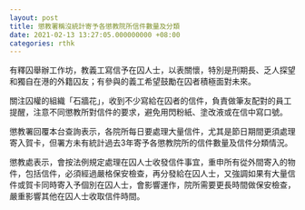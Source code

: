 ```yaml
---
layout: post
title: 懲教署稱沒統計寄予各懲教院所信件數量及分類
date: 2021-02-13 13:27:05.000000000 +08:00
categories: rthk
---
```


有釋囚舉辦工作坊，教義工寫信予在囚人士，以表關懷，特別是刑期長、乏人探望和獨自在港的外籍囚友；有參與的義工希望鼓勵在囚者積極面對未來。

關注囚權的組織「石牆花」，收到不少寫給在囚者的信件，負責做筆友配對的員工提醒，注意不同懲教所對信件的要求，避免用閃粉紙、塗改液或在信中寫口號。

懲教署回覆本台查詢表示，各院所每日要處理大量信件，尤其是節日期間更須處理寄入賀卡，但署方未有統計過去3年寄予各懲教院所的信件數量及信件分類情況。

懲教處表示，會按法例規定處理在囚人士收發信件事宜，重申所有從外間寄入的物件，包括信件，必須經過嚴格保安檢查，再分發給在囚人士，又強調如果有大量信件或賀卡同時寄入予個別在囚人士，會影響運作，院所需要更長時間做保安檢查，嚴重影響其他在囚人士收取信件時間。

